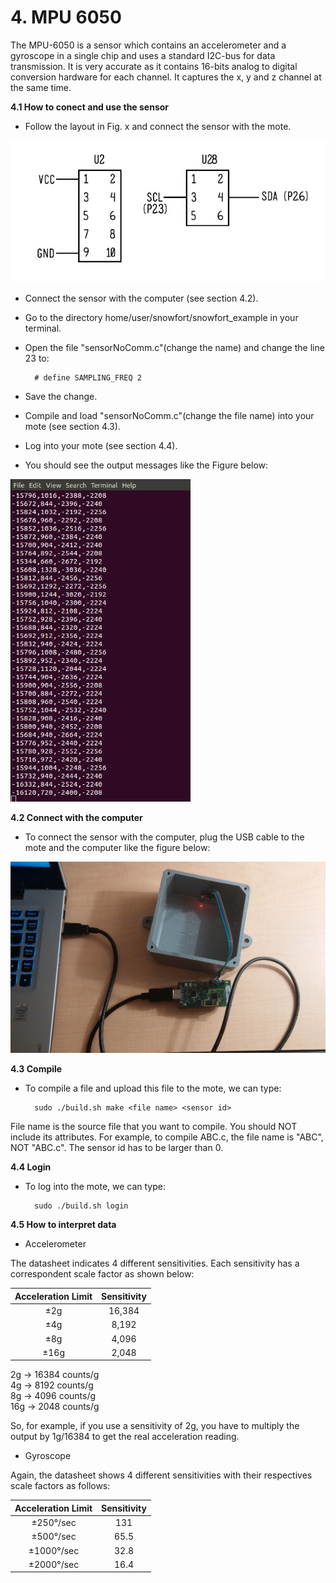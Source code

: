 # **4. MPU 6050**
The MPU-6050 is a sensor which contains an accelerometer and a gyroscope in a single chip and uses a standard I2C-bus for data transmission. It is very accurate as it contains 16-bits analog to digital conversion hardware for each channel. It captures the x, y and z channel at the same time.

**4.1 How to conect and use the sensor**

* Follow the layout in Fig. x and connect the sensor with the mote.

![Test Image](https://raw.githubusercontent.com/VeronicaYamee/GitHub/master/images/layout.jpg)

* Connect the sensor with the computer (see section 4.2).
* Go to the directory home/user/snowfort/snowfort_example in your terminal.
* Open the file "sensorNoComm.c"(change the name) and change the line 23 to: 

		# define SAMPLING_FREQ 2
* Save the change.
* Compile and load "sensorNoComm.c"(change the file name) into your mote (see section 4.3).
* Log into your mote (see section 4.4).
* You should see the output messages like the Figure below: 

![Test Image](https://raw.githubusercontent.com/VeronicaYamee/GitHub/master/images/outputmpu6050.png)

**4.2 Connect with the computer**

* To connect the sensor with the computer, plug the USB cable to the mote and the computer like the figure below: 

![Test Image](https://raw.githubusercontent.com/VeronicaYamee/GitHub/master/images/20150720_033713%20(2).jpg)

**4.3 Compile**

* To compile a file and upload this file to the mote, we can type:

		sudo ./build.sh make <file name> <sensor id>

File name is the source file that you want to compile. You should NOT include its attributes. For example, to compile ABC.c, the file name is "ABC", NOT "ABC.c". The sensor id has to be larger than 0.

**4.4 Login**

* To log into the mote, we can type:

		sudo ./build.sh login

**4.5 How to interpret data** 

* Accelerometer

The datasheet indicates 4 different sensitivities. Each sensitivity has a correspondent scale factor as shown below:
  
| Acceleration Limit | Sensitivity |
|:------------------:|:-----------:|
|         ±2g        |    16,384   |
|         ±4g        |    8,192    |
|         ±8g        |    4,096    |
|        ±16g        |    2,048    |


2g -> 16384 counts/g						   
4g -> 8192 counts/g				       
8g -> 4096 counts/g				   
16g -> 2048 counts/g

So, for example, if you use a sensitivity of 2g, you have to multiply the output by 1g/16384 to get the real acceleration reading. 		

* Gyroscope

Again, the datasheet shows 4 different sensitivities with their respectives scale factors as follows:

| Acceleration Limit | Sensitivity |
|:------------------:|:-----------:|
|     ±250°/sec      |     131     |
|     ±500°/sec      |     65.5    |
|     ±1000°/sec     |     32.8    |
|     ±2000°/sec     |     16.4    |







